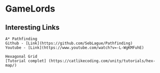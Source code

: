 # GameLords

## Interesting Links

    A* Pathfinding
    Github - [Link](https://github.com/SebLague/Pathfinding)
    Youtube - [Link](https://www.youtube.com/watch?v=-L-WgKMFuhE)
    
    Hexagonal Grid
    [Tutorial complet] (https://catlikecoding.com/unity/tutorials/hex-map/)
